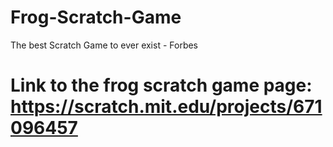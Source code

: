 # Frog-Scratch-Game
The best Scratch Game to ever exist - Forbes
# Link to the frog scratch game page: https://scratch.mit.edu/projects/671096457
